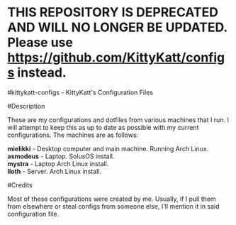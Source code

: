 # THIS REPOSITORY IS DEPRECATED AND WILL NO LONGER BE UPDATED. Please use https://github.com/KittyKatt/configs instead.

#kittykatt-configs - KittyKatt's Configuration Files

#Description

These are my configurations and dotfiles from various machines that I run. I will attempt to keep
this as up to date as possible with my current configurations. The machines are as follows:<br>

<b>mielikki</b>	- Desktop computer and main machine. Running Arch Linux.<br>
<b>asmodeus</b>	- Laptop. SolusOS install.<br>
<b>mystra</b>	- Laptop Arch Linux install.<br>
<b>lloth</b>	- Server. Arch Linux install.<br>


#Credits

Most of these configurations were created by me. Usually, if I pull them from elsewhere or steal
configs from someone else, I'll mention it in said configuration file.
